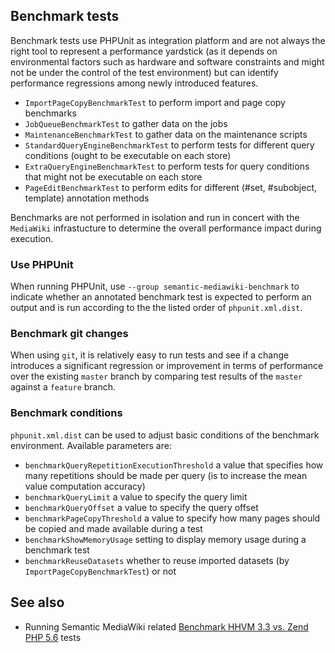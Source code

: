 ## Benchmark tests

Benchmark tests use PHPUnit as integration platform and are not always the right tool to represent a performance yardstick (as it depends on environmental factors such as hardware and software constraints and might not be under the control of the test environment) but can identify performance regressions among newly introduced features.

- `ImportPageCopyBenchmarkTest` to perform import and page copy benchmarks
- `JobQueueBenchmarkTest` to gather data on the jobs
- `MaintenanceBenchmarkTest` to gather data on the maintenance scripts
- `StandardQueryEngineBenchmarkTest` to perform tests for different query conditions (ought to be executable on each store)
- `ExtraQueryEngineBenchmarkTest` to perform tests for query conditions that might not be executable on each store
- `PageEditBenchmarkTest` to perform edits for different (#set, #subobject, template) annotation methods

Benchmarks are not performed in isolation and run in concert with the `MediaWiki` infrastucture to determine the overall performance impact during execution.

### Use PHPUnit

When running PHPUnit, use `--group semantic-mediawiki-benchmark` to indicate whether an annotated benchmark test is expected to perform an output and is run according to the the listed order of `phpunit.xml.dist`.

### Benchmark git changes

When using `git`, it is relatively easy to run tests and see if a change introduces a significant regression or improvement in terms of performance over the existing `master` branch by comparing test results of the `master` against a `feature` branch.

### Benchmark conditions

`phpunit.xml.dist` can be used to adjust basic conditions of the benchmark environment. Available parameters are:

- `benchmarkQueryRepetitionExecutionThreshold` a value that specifies how many repetitions should be made per query (is to increase the mean value computation accuracy)
- `benchmarkQueryLimit` a value to specify the query limit
- `benchmarkQueryOffset` a value to specify the query offset
- `benchmarkPageCopyThreshold` a value to specify how many pages should be copied and made available during a test
- `benchmarkShowMemoryUsage` setting to display memory usage during a benchmark test
- `benchmarkReuseDatasets` whether to reuse imported datasets (by `ImportPageCopyBenchmarkTest`) or not

## See also
- Running Semantic MediaWiki related [Benchmark HHVM 3.3 vs. Zend PHP 5.6](https://github.com/SemanticMediaWiki/SemanticMediaWiki/issues/513) tests
